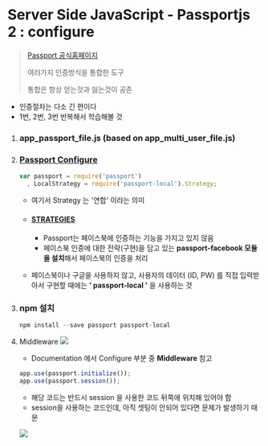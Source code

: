 # Server Side JavaScript - Passportjs 2 : configure

> [Passport 공식홈페이지](http://www.passportjs.org/)
>
> 여러가지 인증방식을 통합한 도구
>
> 통합은 항상 얻는것과 잃는것이 공존

- 인증절차는 다소 긴 편이다
- 1번, 2번, 3번 반복해서 학습해볼 것

1. ### app_passport_file.js (based on app_multi_user_file.js)

2. ### [Passport Configure](http://www.passportjs.org/docs/configure/)

   ```js
   var passport = require('passport')
     , LocalStrategy = require('passport-local').Strategy;
   ```

   - 여기서 Strategy 는 '연합' 이라는 의미

   - #### [STRATEGIES](http://www.passportjs.org/packages/)

     - Passport는 페이스북에 인증하는 기능을 가지고 있지 않음
     - 페이스북 인증에 대한 전략(구현)을 담고 있는 **passport-facebook 모듈을 설치**해서 페이스북의 인증을 처리

   - 페이스북이나 구글을 사용하지 않고, 사용자의 데이터 (ID, PW) 를 직접 입력받아서 구현할 때에는 **' passport-local '** 을 사용하는 것

3. ### npm 설치

   ```js
   npm install --save passport passport-local
   ```

4. Middleware
   ![](https://github.com/antaehyeon/WinterVacation_Project/blob/master/Image/%EC%8A%A4%ED%81%AC%EB%A6%B0%EC%83%B7%202018-01-08%20%EC%98%A4%ED%9B%84%209.14.01.png)

   - Documentation 에서 Configure 부분 중 **Middleware** 참고

   ```js
   app.use(passport.initialize());
   app.use(passport.session());
   ```

   - 해당 코드는 반드시 session 을 사용한 코드 뒤쪽에 위치해 있어야 함
   - session을 사용하는 코드인데, 아직 셋팅이 안되어 있다면 문제가 발생하기 때문

   ![](https://github.com/antaehyeon/WinterVacation_Project/blob/master/Image/%EC%8A%A4%ED%81%AC%EB%A6%B0%EC%83%B7%202018-01-08%20%EC%98%A4%ED%9B%84%209.15.42.png)

   ​









